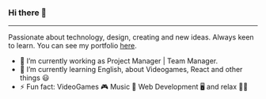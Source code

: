 ### Hi there 👋
-------

Passionate about technology, design, creating and new ideas. Always keen to learn. You can see my portfolio [here](https://nickmano.github.io/).
- 🔭 I’m currently working as Project Manager | Team Manager.
- 🌱 I’m currently learning English, about Videogames, React and other things 😃
- ⚡ Fun fact: VideoGames 🎮 Music 🎵 Web Development 🖥️ and relax 🧘‍♂️
